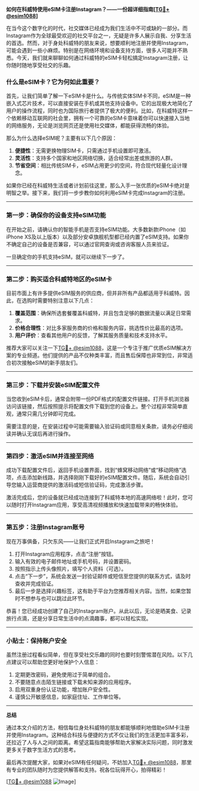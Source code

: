 **如何在科威特使用eSIM卡注册Instagram？——一份超详细指南[[TG💪+ @esim1088](https://t.me/s/esim1088)]**

在当今这个数字化的时代，社交媒体已经成为我们生活中不可或缺的一部分。而Instagram作为全球最受欢迎的社交平台之一，无疑是许多人展示自我、分享生活的首选。然而，对于身处科威特的朋友来说，想要顺利地注册并使用Instagram，可能会遇到一些小麻烦。特别是在网络环境和设备支持方面，很多人可能并不熟悉。今天，我们就来聊聊如何通过科威特的eSIM卡轻松搞定Instagram注册，让你随时随地享受社交的乐趣。

### **什么是eSIM卡？它为何如此重要？**

首先，让我们简单了解一下eSIM卡是什么。与传统实体SIM卡不同，eSIM是一种嵌入式芯片技术，可以直接安装在手机或其他支持设备中。它的出现极大地简化了用户的操作流程，同时也为国际旅行者提供了极大的便利。比如，在科威特这样一个依赖移动互联网的社会里，拥有一个可靠的eSIM卡意味着你可以快速接入当地的网络服务，无论是浏览网页还是使用社交媒体，都能获得流畅的体验。

那么为什么选择eSIM呢？主要有以下几个原因：

1. **便捷性**：无需更换物理SIM卡，只需通过手机设置即可激活。
2. **灵活性**：支持多个国家和地区网络切换，适合经常出差或旅游的人群。
3. **节省空间**：相比传统SIM卡，eSIM占用更少的空间，符合现代轻量化设计理念。

如果你已经在科威特生活或者计划前往这里，那么入手一张优质的eSIM卡绝对是明智之举。接下来，我们将一步步教你如何利用eSIM卡完成Instagram的注册。

---

### **第一步：确保你的设备支持eSIM功能**

在开始之前，请确认你的智能手机是否支持eSIM功能。大多数新款iPhone（如iPhone XS及以上版本）以及部分安卓旗舰机型都已经内置了eSIM支持。如果你不确定自己的设备是否兼容，可以通过官网查询或咨询客服人员来验证。

一旦确定你的手机支持eSIM，就可以继续下一步了。

---

### **第二步：购买适合科威特地区的eSIM卡**

目前市面上有许多提供eSIM服务的供应商，但并非所有产品都适用于科威特。因此，在选购时需要特别注意以下几点：

1. **覆盖范围**：确保所选套餐覆盖科威特，并且包含足够的数据流量以满足日常需求。
2. **价格合理性**：对比多家服务商的价格和服务内容，挑选性价比最高的选项。
3. **用户评价**：查看其他用户的反馈，了解其服务质量和技术支持水平。

推荐大家可以关注一下[TG💪+ @esim1088](https://t.me/s/esim1088)，这是一个专注于推广优质eSIM解决方案的专业频道。他们提供的产品不仅种类丰富，而且售后保障也非常到位，非常适合初次接触eSIM的新手朋友们。

---

### **第三步：下载并安装eSIM配置文件**

当您收到eSIM卡后，通常会附带一份PDF格式的配置文件链接。打开手机浏览器访问该链接，然后按照提示将配置文件下载到您的设备上。整个过程非常简单直观，通常只需几分钟即可完成。

需要注意的是，在安装过程中可能需要输入验证码或同意相关条款，请务必仔细阅读并确认无误后再进行操作。

---

### **第四步：激活eSIM并连接至网络**

成功下载配置文件后，返回手机设置界面，找到“蜂窝移动网络”或“移动网络”选项，点击添加新线路，并选择刚刚下载好的eSIM配置文件。随后，系统会自动引导您输入运营商提供的激活码或短信验证码，完成激活步骤。

激活完成后，您的设备就已经成功连接到了科威特本地的高速网络啦！此时，您可以随时打开Instagram应用，享受高清视频播放和快速加载带来的畅快体验。

---

### **第五步：注册Instagram账号**

现在万事俱备，只欠东风——让我们正式开启Instagram之旅吧！

1. 打开Instagram应用程序，点击“注册”按钮。
2. 输入有效的电子邮件地址或手机号码，并设置密码。
3. 按照指示上传头像照片，填写个人资料（可选）。
4. 点击“下一步”，系统会发送一封验证邮件或短信至您提供的联系方式，请及时查收并完成验证。
5. 最后一步是选择兴趣标签，这有助于平台为您推荐相关内容。当然，如果您暂时不想参与也可以跳过此环节。

恭喜！您已经成功创建了自己的Instagram账户。从此以后，无论是晒美食、记录旅行点滴，还是分享日常生活中的点滴趣事，都可以轻松实现。

---

### **小贴士：保持账户安全**

虽然注册过程看似简单，但在享受社交乐趣的同时也要时刻警惕潜在风险。以下几点建议可以帮助您更好地保护个人信息：

1. 定期更改密码，避免使用过于简单的组合。
2. 不要随意点击陌生链接或下载未知来源的应用程序。
3. 启用双重身份认证功能，增加账户安全性。
4. 谨慎公开敏感信息，如家庭住址、工作单位等。

---

**总结**

通过本文介绍的方法，相信每位身处科威特的朋友都能够顺利地借助eSIM卡注册并使用Instagram。这种结合科技与便捷的方式不仅让我们的生活更加丰富多彩，还拉近了人与人之间的距离。希望这篇指南能够帮助大家解决实际问题，同时激发更多关于数字生活方式的思考。

最后再次提醒大家，如果对eSIM有任何疑问，不妨加入[TG💪+ @esim1088](https://t.me/s/esim1088)，那里有专业的团队随时为您提供解答和支持。祝各位玩得开心，拍得精彩！

[[TG💪+ @esim1088](https://t.me/s/esim1088) ![Image](https://i.postimg.cc/4NQfJmqS/Snipaste-2025-05-13-00-14-12.png)]